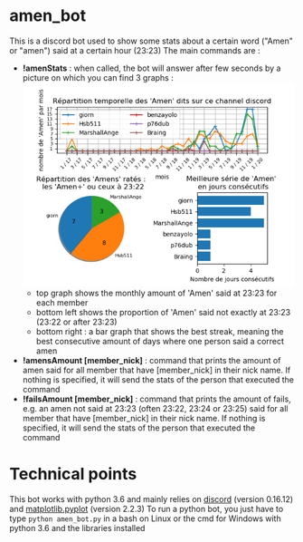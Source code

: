# amen_bot
This is a discord bot used to show some stats about a certain word ("Amen" or "amen") said at a certain hour (23:23)
The main commands are :
- **!amenStats** : when called, the bot will answer after few seconds by a picture on which you can find 3 graphs :
![the stats](/resources/documentation/test.png)
  - top graph shows the monthly amount of 'Amen' said at 23:23 for each member
  - bottom left shows the proportion of 'Amen' said not exactly at 23:23 (23:22 or after 23:23)
  - bottom right : a bar graph that shows the best streak, meaning the best consecutive amount of days where one person said a correct amen
- **!amensAmount [member_nick]** : command that prints the amount of amen said for all member that have [member_nick] in their nick name. If nothing is specified, it will send the stats of the person that executed the command
- **!failsAmount [member_nick]** : command that prints the amount of fails, e.g. an amen not said at 23:23 (often 23:22, 23:24 or 23:25) said for all member that have [member_nick] in their nick name. If nothing is specified, it will send the stats of the person that executed the command

# Technical points
This bot works with python 3.6 and mainly relies on [discord](https://pypi.org/project/discord.py/) (version 0.16.12) and [matplotlib.pyplot](https://matplotlib.org/2.2.3/) (version 2.2.3)
To run a python bot, you just have to type `python amen_bot.py` in a bash on Linux or the cmd for Windows with python 3.6 and the libraries installed
